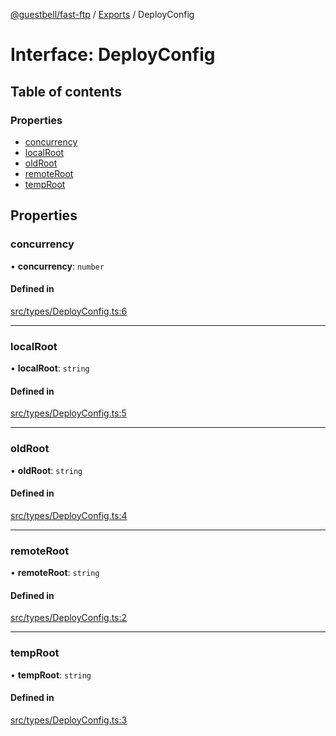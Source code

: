 [@guestbell/fast-ftp](../README.md) / [Exports](../modules.md) / DeployConfig

# Interface: DeployConfig

## Table of contents

### Properties

- [concurrency](DeployConfig.md#concurrency)
- [localRoot](DeployConfig.md#localroot)
- [oldRoot](DeployConfig.md#oldroot)
- [remoteRoot](DeployConfig.md#remoteroot)
- [tempRoot](DeployConfig.md#temproot)

## Properties

### concurrency

• **concurrency**: `number`

#### Defined in

[src/types/DeployConfig.ts:6](https://github.com/guestbell/fast-ftp/blob/8e03166/src/types/DeployConfig.ts#L6)

___

### localRoot

• **localRoot**: `string`

#### Defined in

[src/types/DeployConfig.ts:5](https://github.com/guestbell/fast-ftp/blob/8e03166/src/types/DeployConfig.ts#L5)

___

### oldRoot

• **oldRoot**: `string`

#### Defined in

[src/types/DeployConfig.ts:4](https://github.com/guestbell/fast-ftp/blob/8e03166/src/types/DeployConfig.ts#L4)

___

### remoteRoot

• **remoteRoot**: `string`

#### Defined in

[src/types/DeployConfig.ts:2](https://github.com/guestbell/fast-ftp/blob/8e03166/src/types/DeployConfig.ts#L2)

___

### tempRoot

• **tempRoot**: `string`

#### Defined in

[src/types/DeployConfig.ts:3](https://github.com/guestbell/fast-ftp/blob/8e03166/src/types/DeployConfig.ts#L3)

